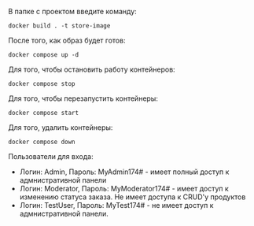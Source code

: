 В папке с проектом введите команду:
```
docker build . -t store-image
```

После того, как образ будет готов:
```
docker compose up -d
```

Для того, чтобы остановить работу контейнеров:
```
docker compose stop
```

Для того, чтобы перезапустить контейнеры:
```
docker compose start
```

Для того, удалить контейнеры:
```
docker compose down
```

Пользователи для входа:
- Логин: Admin, Пароль: MyAdmin174# - имеет полный доступ к адмнистративной панели
- Логин: Moderator, Пароль: MyModerator174# - имеет доступ к изменению статуса заказа. Не имеет доступа к CRUD'у продуктов
- Логин: TestUser, Пароль: MyTest174# - не имеет доступ к адмнистративной панели. 
